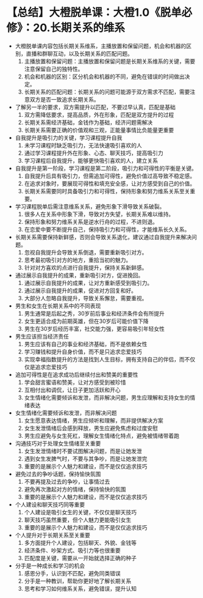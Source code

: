 # 【总结】大橙脱单课：大橙1.0《脱单必修》：20.长期关系的维系

-   大橙脱单课内容包括长期关系维系，主播放置和保留问题，机会和机器的区别，直播和群聊互动，以及长期关系的匹配问题。
    1.  主播放置和保留问题：主播放置和保留问题是长期关系维系的关键，需要注意保留自己的独特性。
    2.  机会和机器的区别：区分机会和机器的不同，避免在错误的时间做出决定。
    3.  长期关系的匹配问题：长期关系的问题可能源于双方需求不匹配，需要注意双方是否一致追求长期关系。
-   了解另一半的要求，双方需提升以匹配，不要过早认真，匹配是基础
    1.  双方需降低要求，提高品质，外在形象，匹配是双方提升的过程
    2.  长期关系需经济基础，金钱作为基础，经济问题需解决
    3.  长期关系需要正确的价值观和三观，正能量事情比负能量更重要
-   自我提升是吸引力的关键，学习课程提升自我
    1.  未学习课程时缺乏吸引力，无法快速吸引喜欢的人
    2.  通过学习课程提升外在形象、心态、聊天技巧，提高吸引力
    3.  学习课程后自我提升，能够更快吸引喜欢的人，建立关系
-   自我提升是第一阶段，学习课程是第二阶段，吸引力和可得性的平衡是关键。
    1.  自我提升后具有吸引力，但需追加可得性，避免价值过高导致不稳定感。
    2.  在追求对象时，要展现可得性和填充安全感，让对方感受到自己的价值。
    3.  长期关系需要同时具备吸引力和可得性，保持形象和努力维系关系至关重要。
-   学习课程脱单后需注意维系关系，避免形象下滑导致关系破裂。
    1.  很多人在关系中形象下滑，导致对方失望，长期关系难以维持。
    2.  保持形象和努力维系关系是逆水行舟的过程，不进则退。
    3.  在恋爱中要不断提升自己，保持吸引力和可得性，才能维系长久关系。
-   长期关系需要保持新鲜感，否则会导致关系退化，建议通过自我提升来解决问题。
    1.  忽视自我提升会导致关系倒退，需要重新吸引对方。
    2.  思考最初吸引对方的地方，重拾当初的魅力。
    3.  针对对方喜欢的点进行自我提升，保持关系新鲜感。
-   通过展示自我提升的成果，重新吸引对方，促进挽回。
    1.  通过展示自我提升的成果，让对方重新感受到吸引力。
    2.  通过展示自我提升的成果，促进对方回复和好。
    3.  大部分人忽略自我提升，导致关系懈怠，需要重视。
-   男生和女生在长期关系中的不同表现
    1.  男生通常是后起之秀，30岁前后事业和经济条件会有所提升
    2.  女生更适合成为前期英雄，但在30岁后可能价值下降
    3.  男生在30岁后经历丰富，社交能力强，更容易吸引年轻女性
-   男生应该担当经济责任
    1.  男生应该有自己的事业和经济基础，而不是依赖女性
    2.  学习赚钱和提升自身价值，而不是只追求恋爱技巧
    3.  实现幸福指数提升的方法是找到人生目标，拥有支持自己的伴侣，而不仅仅是追求恋爱技巧
-   追加可得性是在追求成功后继续付出和赞美的重要性
    1.  学会甜言蜜语和赞美，让对方感受到被珍惜
    2.  互相付出和调侃，让日子更加活跃和开心
    3.  女生情绪化需要倾诉和发泄，而非解决问题，男生应理解和支持女生的情绪表达
-   女生情绪化需要倾诉和发泄，而非解决问题
    1.  女生愿意表达情绪，男生应倾听和理解，而非提供解决方案
    2.  女生发泄情绪后会感到释放，男生应避免焦虑和过度安慰
    3.  男生应避免与女生死杠，理解女生情绪化特点，避免被情绪带着跑
-   沟通技巧对于处理女生情绪至关重要
    1.  女生发泄情绪时不要试图解决问题，而是让她发泄
    2.  遇到女生发脾气时，不要与其争吵，而是让她发泄完
    3.  重要的是展示个人魅力和建设，而不是仅仅追求技巧
-   避免过去的争吵话题，保持愉快氛围
    1.  不要再提及过去的争吵，让事情过去
    2.  避免再次激起对方的情绪，保持愉快的氛围
    3.  重要的是展示个人魅力和建设，而不是仅仅追求技巧
-   个人建设和聊天技巧同等重要
    1.  个人建设是吸引女生的关键，不仅仅是聊天技巧
    2.  聊天技巧虽然重要，但个人魅力更能吸引女生
    3.  重要的是展示个人魅力和建设，而不是仅仅追求技巧
-   个人提升对于长期关系至关重要
    1.  多方面提升个人建设，包括聊天、外貌、金钱等
    2.  经济条件、吵架方式、吸引力等也很重要
    3.  匹配度是关键，需要从一开始就选择正确的种子
-   分手是一种成长和学习的机会
    1.  感恩分手，认识到不匹配，避免同类错误
    2.  分手是一种教训，帮助你更好地了解长期关系
    3.  思考和学习如何维系关系，避免错误，提升认知